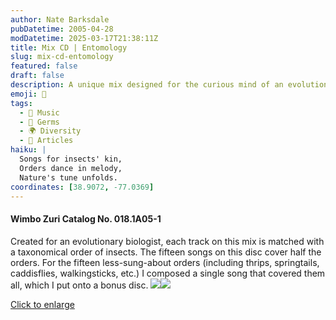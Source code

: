 ```yaml
---
author: Nate Barksdale
pubDatetime: 2005-04-28
modDatetime: 2025-03-17T21:38:11Z
title: Mix CD | Entomology
slug: mix-cd-entomology
featured: false
draft: false
description: A unique mix designed for the curious mind of an evolutionary biologist, featuring music that resonates with the vibrant world of insects.
emoji: 🦋
tags:
  - 🎵 Music
  - 🦠 Germs
  - 🌍 Diversity
  - 📖 Articles
haiku: |
  Songs for insects' kin,  
  Orders dance in melody,  
  Nature's tune unfolds.
coordinates: [38.9072, -77.0369]
---
```


#### Wimbo Zuri Catalog No. 018.1A05-1

Created for an evolutionary biologist, each track on this mix is matched with a taxonomical order of insects. The fifteen songs on this disc cover half the orders. For the fifteen less-sung-about orders (including thrips, springtails, caddisflies, walkingsticks, etc.) I composed a single song that covered them all, which I put onto a bonus disc. [![](@assets/images/entomology_260.jpg)](@assets/images/entomology_530.jpg)[![](@assets/images/entomology2_260.jpg)](@assets/images/entomology2_530.jpg)

[Click to enlarge](@assets/images/entomology_530.jpg)
